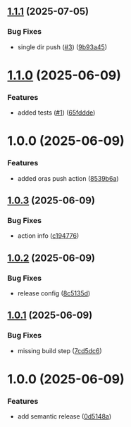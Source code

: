 ## [1.1.1](https://github.com/1k-off/action-oras-push/compare/v1.1.0...v1.1.1) (2025-07-05)


### Bug Fixes

* single dir push ([#3](https://github.com/1k-off/action-oras-push/issues/3)) ([9b93a45](https://github.com/1k-off/action-oras-push/commit/9b93a4574322de1b5f798f15f668a96cc4d09735))

# [1.1.0](https://github.com/1k-off/action-oras-push/compare/v1.0.0...v1.1.0) (2025-06-09)


### Features

* added tests ([#1](https://github.com/1k-off/action-oras-push/issues/1)) ([65fddde](https://github.com/1k-off/action-oras-push/commit/65fdddeafe0024238491d549f8ecd4c8119883d7))

# 1.0.0 (2025-06-09)


### Features

* added oras push action ([8539b6a](https://github.com/1k-off/action-oras-push/commit/8539b6a17665001d29168410c99a62d929386aba))

## [1.0.3](https://github.com/1k-off/action-oras-push/compare/v1.0.2...v1.0.3) (2025-06-09)


### Bug Fixes

* action info ([c194776](https://github.com/1k-off/action-oras-push/commit/c1947763b60cebb40c1708c3606fdf9221e456bb))

## [1.0.2](https://github.com/1k-off/action-oras-push/compare/v1.0.1...v1.0.2) (2025-06-09)


### Bug Fixes

* release config ([8c5135d](https://github.com/1k-off/action-oras-push/commit/8c5135d1bd33bac721ea407ade1664fada4d67e3))

## [1.0.1](https://github.com/1k-off/action-oras-push/compare/v1.0.0...v1.0.1) (2025-06-09)


### Bug Fixes

* missing build step ([7cd5dc6](https://github.com/1k-off/action-oras-push/commit/7cd5dc6ce102c93abece4fa05af6139a40934a56))

# 1.0.0 (2025-06-09)


### Features

* add semantic release ([0d5148a](https://github.com/1k-off/action-oras-push/commit/0d5148ad940be4ce0818f5b4bb739073c6dc07f0))
